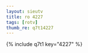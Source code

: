```yaml
--- 
layout: sieutv
title: ro 4227
tags: [rotv]
thumb_re: q7t14227
---
```

{% include q7t1 key="4227" %} 
